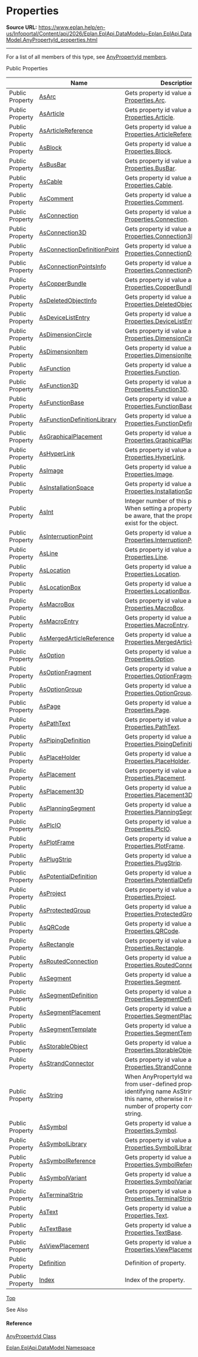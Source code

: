 # Properties

**Source URL:** https://www.eplan.help/en-us/Infoportal/Content/api/2026/Eplan.EplApi.DataModelu~Eplan.EplApi.DataModel.AnyPropertyId_properties.html

---

For a list of all members of this type, see [AnyPropertyId members](Eplan.EplApi.DataModelu~Eplan.EplApi.DataModel.AnyPropertyId_members.html).

Public Properties

|  | Name | Description |
| --- | --- | --- |
| Public Property | [AsArc](Eplan.EplApi.DataModelu~Eplan.EplApi.DataModel.AnyPropertyId~AsArc.html) | Gets property id value as [Properties.Arc](Eplan.EplApi.DataModelu~Eplan.EplApi.DataModel.Properties+Arc.html). |
| Public Property | [AsArticle](Eplan.EplApi.DataModelu~Eplan.EplApi.DataModel.AnyPropertyId~AsArticle.html) | Gets property id value as [Properties.Article](Eplan.EplApi.DataModelu~Eplan.EplApi.DataModel.Properties+Article.html). |
| Public Property | [AsArticleReference](Eplan.EplApi.DataModelu~Eplan.EplApi.DataModel.AnyPropertyId~AsArticleReference.html) | Gets property id value as [Properties.ArticleReference](Eplan.EplApi.DataModelu~Eplan.EplApi.DataModel.Properties+ArticleReference.html). |
| Public Property | [AsBlock](Eplan.EplApi.DataModelu~Eplan.EplApi.DataModel.AnyPropertyId~AsBlock.html) | Gets property id value as [Properties.Block](Eplan.EplApi.DataModelu~Eplan.EplApi.DataModel.Properties+Block.html). |
| Public Property | [AsBusBar](Eplan.EplApi.DataModelu~Eplan.EplApi.DataModel.AnyPropertyId~AsBusBar.html) | Gets property id value as [Properties.BusBar](Eplan.EplApi.DataModelu~Eplan.EplApi.DataModel.Properties+BusBar.html). |
| Public Property | [AsCable](Eplan.EplApi.DataModelu~Eplan.EplApi.DataModel.AnyPropertyId~AsCable.html) | Gets property id value as [Properties.Cable](Eplan.EplApi.DataModelu~Eplan.EplApi.DataModel.Properties+Cable.html). |
| Public Property | [AsComment](Eplan.EplApi.DataModelu~Eplan.EplApi.DataModel.AnyPropertyId~AsComment.html) | Gets property id value as [Properties.Comment](Eplan.EplApi.DataModelu~Eplan.EplApi.DataModel.Properties+Comment.html). |
| Public Property | [AsConnection](Eplan.EplApi.DataModelu~Eplan.EplApi.DataModel.AnyPropertyId~AsConnection.html) | Gets property id value as [Properties.Connection](Eplan.EplApi.DataModelu~Eplan.EplApi.DataModel.Properties+Connection.html). |
| Public Property | [AsConnection3D](Eplan.EplApi.DataModelu~Eplan.EplApi.DataModel.AnyPropertyId~AsConnection3D.html) | Gets property id value as [Properties.Connection3D](Eplan.EplApi.DataModelu~Eplan.EplApi.DataModel.Properties+Connection3D.html). |
| Public Property | [AsConnectionDefinitionPoint](Eplan.EplApi.DataModelu~Eplan.EplApi.DataModel.AnyPropertyId~AsConnectionDefinitionPoint.html) | Gets property id value as [Properties.ConnectionDefinitionPoint](Eplan.EplApi.DataModelu~Eplan.EplApi.DataModel.Properties+ConnectionDefinitionPoint.html). |
| Public Property | [AsConnectionPointsInfo](Eplan.EplApi.DataModelu~Eplan.EplApi.DataModel.AnyPropertyId~AsConnectionPointsInfo.html) | Gets property id value as [Properties.ConnectionPointsInfo](Eplan.EplApi.DataModelu~Eplan.EplApi.DataModel.Properties+ConnectionPointsInfo.html). |
| Public Property | [AsCopperBundle](Eplan.EplApi.DataModelu~Eplan.EplApi.DataModel.AnyPropertyId~AsCopperBundle.html) | Gets property id value as [Properties.CopperBundle](Eplan.EplApi.DataModelu~Eplan.EplApi.DataModel.Properties+CopperBundle.html). |
| Public Property | [AsDeletedObjectInfo](Eplan.EplApi.DataModelu~Eplan.EplApi.DataModel.AnyPropertyId~AsDeletedObjectInfo.html) | Gets property id value as [Properties.DeletedObjectInfo](Eplan.EplApi.DataModelu~Eplan.EplApi.DataModel.Properties+DeletedObjectInfo.html). |
| Public Property | [AsDeviceListEntry](Eplan.EplApi.DataModelu~Eplan.EplApi.DataModel.AnyPropertyId~AsDeviceListEntry.html) | Gets property id value as [Properties.DeviceListEntry](Eplan.EplApi.DataModelu~Eplan.EplApi.DataModel.Properties+DeviceListEntry.html). |
| Public Property | [AsDimensionCircle](Eplan.EplApi.DataModelu~Eplan.EplApi.DataModel.AnyPropertyId~AsDimensionCircle.html) | Gets property id value as [Properties.DimensionCircle](Eplan.EplApi.DataModelu~Eplan.EplApi.DataModel.Properties+DimensionCircle.html). |
| Public Property | [AsDimensionItem](Eplan.EplApi.DataModelu~Eplan.EplApi.DataModel.AnyPropertyId~AsDimensionItem.html) | Gets property id value as [Properties.DimensionItem](Eplan.EplApi.DataModelu~Eplan.EplApi.DataModel.Properties+DimensionItem.html). |
| Public Property | [AsFunction](Eplan.EplApi.DataModelu~Eplan.EplApi.DataModel.AnyPropertyId~AsFunction.html) | Gets property id value as [Properties.Function](Eplan.EplApi.DataModelu~Eplan.EplApi.DataModel.Properties+Function.html). |
| Public Property | [AsFunction3D](Eplan.EplApi.DataModelu~Eplan.EplApi.DataModel.AnyPropertyId~AsFunction3D.html) | Gets property id value as [Properties.Function3D](Eplan.EplApi.DataModelu~Eplan.EplApi.DataModel.Properties+Function3D.html). |
| Public Property | [AsFunctionBase](Eplan.EplApi.DataModelu~Eplan.EplApi.DataModel.AnyPropertyId~AsFunctionBase.html) | Gets property id value as [Properties.FunctionBase](Eplan.EplApi.DataModelu~Eplan.EplApi.DataModel.Properties+FunctionBase.html). |
| Public Property | [AsFunctionDefinitionLibrary](Eplan.EplApi.DataModelu~Eplan.EplApi.DataModel.AnyPropertyId~AsFunctionDefinitionLibrary.html) | Gets property id value as [Properties.FunctionDefinitionLibrary](Eplan.EplApi.DataModelu~Eplan.EplApi.DataModel.Properties+FunctionDefinitionLibrary.html). |
| Public Property | [AsGraphicalPlacement](Eplan.EplApi.DataModelu~Eplan.EplApi.DataModel.AnyPropertyId~AsGraphicalPlacement.html) | Gets property id value as [Properties.GraphicalPlacement](Eplan.EplApi.DataModelu~Eplan.EplApi.DataModel.Properties+GraphicalPlacement.html). |
| Public Property | [AsHyperLink](Eplan.EplApi.DataModelu~Eplan.EplApi.DataModel.AnyPropertyId~AsHyperLink.html) | Gets property id value as [Properties.HyperLink](Eplan.EplApi.DataModelu~Eplan.EplApi.DataModel.Properties+HyperLink.html). |
| Public Property | [AsImage](Eplan.EplApi.DataModelu~Eplan.EplApi.DataModel.AnyPropertyId~AsImage.html) | Gets property id value as [Properties.Image](Eplan.EplApi.DataModelu~Eplan.EplApi.DataModel.Properties+Image.html). |
| Public Property | [AsInstallationSpace](Eplan.EplApi.DataModelu~Eplan.EplApi.DataModel.AnyPropertyId~AsInstallationSpace.html) | Gets property id value as [Properties.InstallationSpace](Eplan.EplApi.DataModelu~Eplan.EplApi.DataModel.Properties+InstallationSpace.html). |
| Public Property | [AsInt](Eplan.EplApi.DataModelu~Eplan.EplApi.DataModel.AnyPropertyId~AsInt.html) | Integer number of this property. When setting a property by number, be aware, that the property might not exist for the object. |
| Public Property | [AsInterruptionPoint](Eplan.EplApi.DataModelu~Eplan.EplApi.DataModel.AnyPropertyId~AsInterruptionPoint.html) | Gets property id value as [Properties.InterruptionPoint](Eplan.EplApi.DataModelu~Eplan.EplApi.DataModel.Properties+InterruptionPoint.html). |
| Public Property | [AsLine](Eplan.EplApi.DataModelu~Eplan.EplApi.DataModel.AnyPropertyId~AsLine.html) | Gets property id value as [Properties.Line](Eplan.EplApi.DataModelu~Eplan.EplApi.DataModel.Properties+Line.html). |
| Public Property | [AsLocation](Eplan.EplApi.DataModelu~Eplan.EplApi.DataModel.AnyPropertyId~AsLocation.html) | Gets property id value as [Properties.Location](Eplan.EplApi.DataModelu~Eplan.EplApi.DataModel.Properties+Location.html). |
| Public Property | [AsLocationBox](Eplan.EplApi.DataModelu~Eplan.EplApi.DataModel.AnyPropertyId~AsLocationBox.html) | Gets property id value as [Properties.LocationBox](Eplan.EplApi.DataModelu~Eplan.EplApi.DataModel.Properties+LocationBox.html). |
| Public Property | [AsMacroBox](Eplan.EplApi.DataModelu~Eplan.EplApi.DataModel.AnyPropertyId~AsMacroBox.html) | Gets property id value as [Properties.MacroBox](Eplan.EplApi.DataModelu~Eplan.EplApi.DataModel.Properties+MacroBox.html). |
| Public Property | [AsMacroEntry](Eplan.EplApi.DataModelu~Eplan.EplApi.DataModel.AnyPropertyId~AsMacroEntry.html) | Gets property id value as [Properties.MacroEntry](Eplan.EplApi.DataModelu~Eplan.EplApi.DataModel.Properties+MacroEntry.html). |
| Public Property | [AsMergedArticleReference](Eplan.EplApi.DataModelu~Eplan.EplApi.DataModel.AnyPropertyId~AsMergedArticleReference.html) | Gets property id value as [Properties.MergedArticleReference](Eplan.EplApi.DataModelu~Eplan.EplApi.DataModel.Properties+MergedArticleReference.html). |
| Public Property | [AsOption](Eplan.EplApi.DataModelu~Eplan.EplApi.DataModel.AnyPropertyId~AsOption.html) | Gets property id value as [Properties.Option](Eplan.EplApi.DataModelu~Eplan.EplApi.DataModel.Properties+Option.html). |
| Public Property | [AsOptionFragment](Eplan.EplApi.DataModelu~Eplan.EplApi.DataModel.AnyPropertyId~AsOptionFragment.html) | Gets property id value as [Properties.OptionFragment](Eplan.EplApi.DataModelu~Eplan.EplApi.DataModel.Properties+OptionFragment.html). |
| Public Property | [AsOptionGroup](Eplan.EplApi.DataModelu~Eplan.EplApi.DataModel.AnyPropertyId~AsOptionGroup.html) | Gets property id value as [Properties.OptionGroup](Eplan.EplApi.DataModelu~Eplan.EplApi.DataModel.Properties+OptionGroup.html). |
| Public Property | [AsPage](Eplan.EplApi.DataModelu~Eplan.EplApi.DataModel.AnyPropertyId~AsPage.html) | Gets property id value as [Properties.Page](Eplan.EplApi.DataModelu~Eplan.EplApi.DataModel.Properties+Page.html). |
| Public Property | [AsPathText](Eplan.EplApi.DataModelu~Eplan.EplApi.DataModel.AnyPropertyId~AsPathText.html) | Gets property id value as [Properties.PathText](Eplan.EplApi.DataModelu~Eplan.EplApi.DataModel.Properties+PathText.html). |
| Public Property | [AsPipingDefinition](Eplan.EplApi.DataModelu~Eplan.EplApi.DataModel.AnyPropertyId~AsPipingDefinition.html) | Gets property id value as [Properties.PipingDefinition](Eplan.EplApi.DataModelu~Eplan.EplApi.DataModel.Properties+PipingDefinition.html). |
| Public Property | [AsPlaceHolder](Eplan.EplApi.DataModelu~Eplan.EplApi.DataModel.AnyPropertyId~AsPlaceHolder.html) | Gets property id value as [Properties.PlaceHolder](Eplan.EplApi.DataModelu~Eplan.EplApi.DataModel.Properties+PlaceHolder.html). |
| Public Property | [AsPlacement](Eplan.EplApi.DataModelu~Eplan.EplApi.DataModel.AnyPropertyId~AsPlacement.html) | Gets property id value as [Properties.Placement](Eplan.EplApi.DataModelu~Eplan.EplApi.DataModel.Properties+Placement.html). |
| Public Property | [AsPlacement3D](Eplan.EplApi.DataModelu~Eplan.EplApi.DataModel.AnyPropertyId~AsPlacement3D.html) | Gets property id value as [Properties.Placement3D](Eplan.EplApi.DataModelu~Eplan.EplApi.DataModel.Properties+Placement3D.html). |
| Public Property | [AsPlanningSegment](Eplan.EplApi.DataModelu~Eplan.EplApi.DataModel.AnyPropertyId~AsPlanningSegment.html) | Gets property id value as [Properties.PlanningSegment](Eplan.EplApi.DataModelu~Eplan.EplApi.DataModel.Properties+PlanningSegment.html). |
| Public Property | [AsPlcIO](Eplan.EplApi.DataModelu~Eplan.EplApi.DataModel.AnyPropertyId~AsPlcIO.html) | Gets property id value as [Properties.PlcIO](Eplan.EplApi.DataModelu~Eplan.EplApi.DataModel.Properties+PlcIO.html). |
| Public Property | [AsPlotFrame](Eplan.EplApi.DataModelu~Eplan.EplApi.DataModel.AnyPropertyId~AsPlotFrame.html) | Gets property id value as [Properties.PlotFrame](Eplan.EplApi.DataModelu~Eplan.EplApi.DataModel.Properties+PlotFrame.html). |
| Public Property | [AsPlugStrip](Eplan.EplApi.DataModelu~Eplan.EplApi.DataModel.AnyPropertyId~AsPlugStrip.html) | Gets property id value as [Properties.PlugStrip](Eplan.EplApi.DataModelu~Eplan.EplApi.DataModel.Properties+PlugStrip.html). |
| Public Property | [AsPotentialDefinition](Eplan.EplApi.DataModelu~Eplan.EplApi.DataModel.AnyPropertyId~AsPotentialDefinition.html) | Gets property id value as [Properties.PotentialDefinition](Eplan.EplApi.DataModelu~Eplan.EplApi.DataModel.Properties+PotentialDefinition.html). |
| Public Property | [AsProject](Eplan.EplApi.DataModelu~Eplan.EplApi.DataModel.AnyPropertyId~AsProject.html) | Gets property id value as [Properties.Project](Eplan.EplApi.DataModelu~Eplan.EplApi.DataModel.Properties+Project.html). |
| Public Property | [AsProtectedGroup](Eplan.EplApi.DataModelu~Eplan.EplApi.DataModel.AnyPropertyId~AsProtectedGroup.html) | Gets property id value as [Properties.ProtectedGroup](Eplan.EplApi.DataModelu~Eplan.EplApi.DataModel.Properties+ProtectedGroup.html). |
| Public Property | [AsQRCode](Eplan.EplApi.DataModelu~Eplan.EplApi.DataModel.AnyPropertyId~AsQRCode.html) | Gets property id value as [Properties.QRCode](Eplan.EplApi.DataModelu~Eplan.EplApi.DataModel.Properties+QRCode.html). |
| Public Property | [AsRectangle](Eplan.EplApi.DataModelu~Eplan.EplApi.DataModel.AnyPropertyId~AsRectangle.html) | Gets property id value as [Properties.Rectangle](Eplan.EplApi.DataModelu~Eplan.EplApi.DataModel.Properties+Rectangle.html). |
| Public Property | [AsRoutedConnection](Eplan.EplApi.DataModelu~Eplan.EplApi.DataModel.AnyPropertyId~AsRoutedConnection.html) | Gets property id value as [Properties.RoutedConnection](Eplan.EplApi.DataModelu~Eplan.EplApi.DataModel.Properties+RoutedConnection.html). |
| Public Property | [AsSegment](Eplan.EplApi.DataModelu~Eplan.EplApi.DataModel.AnyPropertyId~AsSegment.html) | Gets property id value as [Properties.Segment](Eplan.EplApi.DataModelu~Eplan.EplApi.DataModel.Properties+Segment.html). |
| Public Property | [AsSegmentDefinition](Eplan.EplApi.DataModelu~Eplan.EplApi.DataModel.AnyPropertyId~AsSegmentDefinition.html) | Gets property id value as [Properties.SegmentDefinition](Eplan.EplApi.DataModelu~Eplan.EplApi.DataModel.Properties+SegmentDefinition.html). |
| Public Property | [AsSegmentPlacement](Eplan.EplApi.DataModelu~Eplan.EplApi.DataModel.AnyPropertyId~AsSegmentPlacement.html) | Gets property id value as [Properties.SegmentPlacement](Eplan.EplApi.DataModelu~Eplan.EplApi.DataModel.Properties+SegmentPlacement.html). |
| Public Property | [AsSegmentTemplate](Eplan.EplApi.DataModelu~Eplan.EplApi.DataModel.AnyPropertyId~AsSegmentTemplate.html) | Gets property id value as [Properties.SegmentTemplate](Eplan.EplApi.DataModelu~Eplan.EplApi.DataModel.Properties+SegmentTemplate.html). |
| Public Property | [AsStorableObject](Eplan.EplApi.DataModelu~Eplan.EplApi.DataModel.AnyPropertyId~AsStorableObject.html) | Gets property id value as [Properties.StorableObject](Eplan.EplApi.DataModelu~Eplan.EplApi.DataModel.Properties+StorableObject.html). |
| Public Property | [AsStrandConnector](Eplan.EplApi.DataModelu~Eplan.EplApi.DataModel.AnyPropertyId~AsStrandConnector.html) | Gets property id value as [Properties.StrandConnector](Eplan.EplApi.DataModelu~Eplan.EplApi.DataModel.Properties+StrandConnector.html). |
| Public Property | [AsString](Eplan.EplApi.DataModelu~Eplan.EplApi.DataModel.AnyPropertyId~AsString.html) | When AnyPropertyId was created from user-defined property identifying name AsString returns this name, otherwise it returns number of property converted to string. |
| Public Property | [AsSymbol](Eplan.EplApi.DataModelu~Eplan.EplApi.DataModel.AnyPropertyId~AsSymbol.html) | Gets property id value as [Properties.Symbol](Eplan.EplApi.DataModelu~Eplan.EplApi.DataModel.Properties+Symbol.html). |
| Public Property | [AsSymbolLibrary](Eplan.EplApi.DataModelu~Eplan.EplApi.DataModel.AnyPropertyId~AsSymbolLibrary.html) | Gets property id value as [Properties.SymbolLibrary](Eplan.EplApi.DataModelu~Eplan.EplApi.DataModel.Properties+SymbolLibrary.html). |
| Public Property | [AsSymbolReference](Eplan.EplApi.DataModelu~Eplan.EplApi.DataModel.AnyPropertyId~AsSymbolReference.html) | Gets property id value as [Properties.SymbolReference](Eplan.EplApi.DataModelu~Eplan.EplApi.DataModel.Properties+SymbolReference.html). |
| Public Property | [AsSymbolVariant](Eplan.EplApi.DataModelu~Eplan.EplApi.DataModel.AnyPropertyId~AsSymbolVariant.html) | Gets property id value as [Properties.SymbolVariant](Eplan.EplApi.DataModelu~Eplan.EplApi.DataModel.Properties+SymbolVariant.html). |
| Public Property | [AsTerminalStrip](Eplan.EplApi.DataModelu~Eplan.EplApi.DataModel.AnyPropertyId~AsTerminalStrip.html) | Gets property id value as [Properties.TerminalStrip](Eplan.EplApi.DataModelu~Eplan.EplApi.DataModel.Properties+TerminalStrip.html). |
| Public Property | [AsText](Eplan.EplApi.DataModelu~Eplan.EplApi.DataModel.AnyPropertyId~AsText.html) | Gets property id value as [Properties.Text](Eplan.EplApi.DataModelu~Eplan.EplApi.DataModel.Properties+Text.html). |
| Public Property | [AsTextBase](Eplan.EplApi.DataModelu~Eplan.EplApi.DataModel.AnyPropertyId~AsTextBase.html) | Gets property id value as [Properties.TextBase](Eplan.EplApi.DataModelu~Eplan.EplApi.DataModel.Properties+TextBase.html). |
| Public Property | [AsViewPlacement](Eplan.EplApi.DataModelu~Eplan.EplApi.DataModel.AnyPropertyId~AsViewPlacement.html) | Gets property id value as [Properties.ViewPlacement](Eplan.EplApi.DataModelu~Eplan.EplApi.DataModel.Properties+ViewPlacement.html). |
| Public Property | [Definition](Eplan.EplApi.DataModelu~Eplan.EplApi.DataModel.AnyPropertyId~Definition.html) | Definition of property. |
| Public Property | [Index](Eplan.EplApi.DataModelu~Eplan.EplApi.DataModel.AnyPropertyId~Index.html) | Index of the property. |

[Top](#top)

See Also

#### Reference

[AnyPropertyId Class](Eplan.EplApi.DataModelu~Eplan.EplApi.DataModel.AnyPropertyId.html)
  
[Eplan.EplApi.DataModel Namespace](Eplan.EplApi.DataModelu~Eplan.EplApi.DataModel_namespace.html)